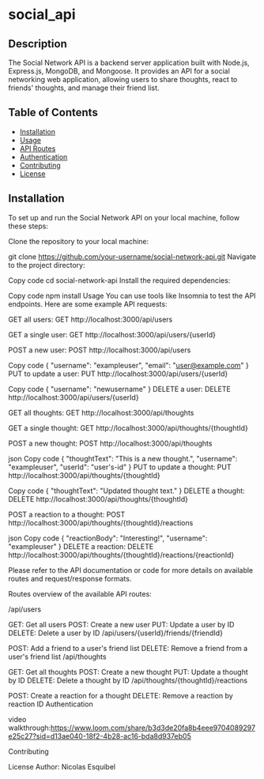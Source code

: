 # social_api

## Description

The Social Network API is a backend server application built with Node.js, Express.js, MongoDB, and Mongoose. It provides an API for a social networking web application, allowing users to share thoughts, react to friends' thoughts, and manage their friend list.

## Table of Contents

- [Installation](#installation)
- [Usage](#usage)
- [API Routes](#api-routes)
- [Authentication](#authentication)
- [Contributing](#contributing)
- [License](#license)

## Installation

To set up and run the Social Network API on your local machine, follow these steps:

 Clone the repository to your local machine:

   git clone https://github.com/your-username/social-network-api.git
   Navigate to the project directory:

Copy code
cd social-network-api
Install the required dependencies:

Copy code
npm install
Usage
You can use tools like Insomnia to test the API endpoints. Here are some example API requests:

GET all users: GET http://localhost:3000/api/users

GET a single user: GET http://localhost:3000/api/users/{userId}

POST a new user: POST http://localhost:3000/api/users

Copy code
{
  "username": "exampleuser",
  "email": "user@example.com"
}
PUT to update a user: PUT http://localhost:3000/api/users/{userId}

Copy code
{
  "username": "newusername"
}
DELETE a user: DELETE http://localhost:3000/api/users/{userId}

GET all thoughts: GET http://localhost:3000/api/thoughts

GET a single thought: GET http://localhost:3000/api/thoughts/{thoughtId}

POST a new thought: POST http://localhost:3000/api/thoughts

json
Copy code
{
  "thoughtText": "This is a new thought.",
  "username": "exampleuser",
  "userId": "user's-id"
}
PUT to update a thought: PUT http://localhost:3000/api/thoughts/{thoughtId}

Copy code
{
  "thoughtText": "Updated thought text."
}
DELETE a thought: DELETE http://localhost:3000/api/thoughts/{thoughtId}

POST a reaction to a thought: POST http://localhost:3000/api/thoughts/{thoughtId}/reactions

json
Copy code
{
  "reactionBody": "Interesting!",
  "username": "exampleuser"
}
DELETE a reaction: DELETE http://localhost:3000/api/thoughts/{thoughtId}/reactions/{reactionId}

Please refer to the API documentation or code for more details on available routes and request/response formats.

Routes
overview of the available API routes:

/api/users

GET: Get all users
POST: Create a new user
PUT: Update a user by ID
DELETE: Delete a user by ID
/api/users/{userId}/friends/{friendId}

POST: Add a friend to a user's friend list
DELETE: Remove a friend from a user's friend list
/api/thoughts

GET: Get all thoughts
POST: Create a new thought
PUT: Update a thought by ID
DELETE: Delete a thought by ID
/api/thoughts/{thoughtId}/reactions

POST: Create a reaction for a thought
DELETE: Remove a reaction by reaction ID
Authentication

video walkthrough:https://www.loom.com/share/b3d3de20fa8b4eee9704089297e25c27?sid=d13ae040-18f2-4b28-ac16-bda8d937eb05


Contributing


License
Author: Nicolas Esquibel
